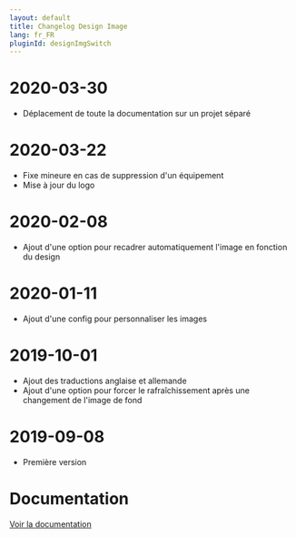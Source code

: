 ```yaml
---
layout: default
title: Changelog Design Image
lang: fr_FR
pluginId: designImgSwitch
---
```


# 2020-03-30

- Déplacement de toute la documentation sur un projet séparé

# 2020-03-22

- Fixe mineure en cas de suppression d'un équipement
- Mise à jour du logo

# 2020-02-08

- Ajout d'une option pour recadrer automatiquement l'image en fonction du design

# 2020-01-11

- Ajout d'une config pour personnaliser les images

# 2019-10-01

- Ajout des traductions anglaise et allemande
- Ajout d'une option pour forcer le rafraîchissement après une changement de l'image de fond

# 2019-09-08

- Première version

# Documentation

[Voir la documentation]({{site.baseurl}}/{{page.pluginId}})
